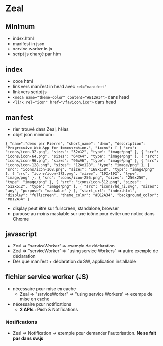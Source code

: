 # Zeal
## Minimum
- index.html
- manifest in json
- service worker in js
- script js chargé par html

## index
- code html
- link vers manifest in head avec `rel="manifest"`
- link vers script js
- `<meta name="theme-color" content="#B12A34">` dans head
- `<link rel="icon" href="/favicon.ico">` dans head

## manifest
- rien trouvé dans Zeal, hélas
- objet json minimum :

`{
    "name":"demo par Pierre",
    "short_name": "demo",
    "description": "Progressive Web App for demostration.",
    "icons": [
        {
            "src": "icons/icon-32.png",
            "sizes": "32x32",
            "type": "image/png"
        },
        {
            "src": "icons/icon-64.png",
            "sizes": "64x64",
            "type": "image/png"
        },
        {
            "src": "icons/icon-96.png",
            "sizes": "96x96",
            "type": "image/png"
        },
        {
            "src": "icons/icon-128.png",
            "sizes": "128x128",
            "type": "image/png"
        },
        {
            "src": "icons/icon-168.png",
            "sizes": "168x168",
            "type": "image/png"
        },
        {
            "src": "icons/icon-192.png",
            "sizes": "192x192",
            "type": "image/png"
        },
        {
            "src": "icons/icon-256.png",
            "sizes": "256x256",
            "type": "image/png"
        },
        {
            "src": "icons/icon-512.png",
            "sizes": "512x512",
            "type": "image/png"
        },
        {
            "src": "icons/hd_hi.svg",
            "sizes": "any",
			"purpose": "maskable"
        }
    ],
    "start_url": "index.html",
    "display": "fullscreen",
    "theme_color": "#B12A34",
    "background_color": "#B12A34"
}`
- display peut être sur fullscreen, standalone, browser
- purpose au moins maskable sur une icône pour éviter une notice dans Chrome

## javascript
- Zeal => "serviceWorker" => exemple de déclaration
- Zeal => "serviceWorker" => "using service Workers" => autre exemple de déclaration
- Dès que manifest + déclaration du SW, application installable

## fichier service worker (JS)
- nécessaire pour mise en cache
	- Zeal => "serviceWorker" => "using service Workers" => exempe de mise en cache
- nécessaire pour notifications
	- **2 APIs** : Push & Notifications
### Notifications
- Zeal => Notification -> exemple pour demander l'autorisation. **Ne se fait pas dans sw.js**